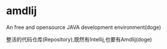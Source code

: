 # amdlij
An free and opensource JAVA development environment(doge)

整活的代码仓库(Repository),既然有Intellij,也要有Amdlij(doge)
